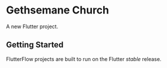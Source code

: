 # Gethsemane Church

A new Flutter project.

## Getting Started

FlutterFlow projects are built to run on the Flutter _stable_ release.

